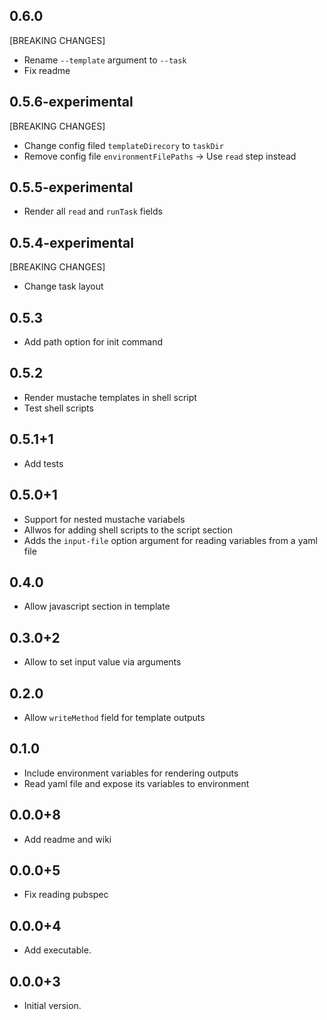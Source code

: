 ## 0.6.0

[BREAKING CHANGES]

- Rename `--template` argument to `--task`
- Fix readme

## 0.5.6-experimental

[BREAKING CHANGES]

- Change config filed `templateDirecory` to `taskDir`
- Remove config file `environmentFilePaths` -> Use `read` step instead

## 0.5.5-experimental

- Render all `read` and `runTask` fields

## 0.5.4-experimental

[BREAKING CHANGES]

- Change task layout

## 0.5.3

- Add path option for init command

## 0.5.2

- Render mustache templates in shell script
- Test shell scripts

## 0.5.1+1

- Add tests

## 0.5.0+1

- Support for nested mustache variabels
- Allwos for adding shell scripts to the script section
- Adds the `input-file` option argument for reading variables from a yaml file

## 0.4.0

- Allow javascript section in template

## 0.3.0+2

- Allow to set input value via arguments

## 0.2.0

- Allow `writeMethod` field for template outputs

## 0.1.0

- Include environment variables for rendering outputs
- Read yaml file and expose its variables to environment

## 0.0.0+8

- Add readme and wiki

## 0.0.0+5

- Fix reading pubspec

## 0.0.0+4

- Add executable.

## 0.0.0+3

- Initial version.
